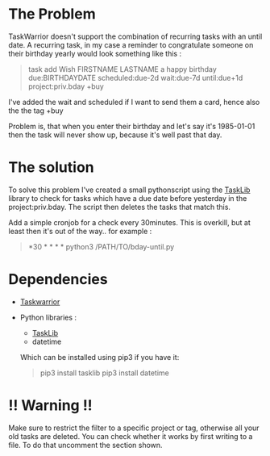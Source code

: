 # The Problem
TaskWarrior doesn't support the combination of recurring tasks with an until date. 
A recurring task, in my case a reminder to congratulate someone on their birthday yearly would look something like this : 

> task add Wish FIRSTNAME LASTNAME a happy birthday due:BIRTHDAYDATE scheduled:due-2d wait:due-7d until:due+1d project:priv.bday +buy

I've added the wait and scheduled if I want to send them a card, hence also the the tag +buy

Problem is, that when you enter their birthday and let's say it's 1985-01-01 then the task will never show up, because it's well past that day. 

# The solution
To solve this problem I've created a small pythonscript using the [TaskLib](https://github.com/robgolding/tasklib) library to check for tasks which have a due date before yesterday in the project:priv.bday. 
The script then deletes the tasks that match this. 

Add a simple cronjob for a check every 30minutes. This is overkill, but at least then it's out of the way.. for example : 
> *30 * * * * python3 /PATH/TO/bday-until.py

# Dependencies
- [Taskwarrior](www.taskwarrior.org)
- Python libraries : 
  - [TaskLib](https://github.com/robgolding/tasklib)
  - datetime
  
  Which can be installed using pip3 if you have it: 
  
  >pip3 install tasklib
  >pip3 install datetime

# !! Warning !!
Make sure to restrict the filter to a specific project or tag, otherwise all your old tasks are deleted. 
You can check whether it works by first writing to a file. To do that uncomment the section shown.

